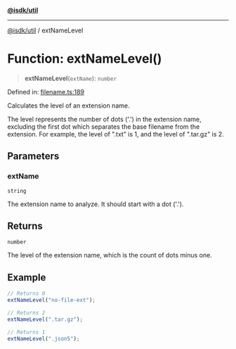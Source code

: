 [**@isdk/util**](../README.md)

***

[@isdk/util](../globals.md) / extNameLevel

# Function: extNameLevel()

> **extNameLevel**(`extName`): `number`

Defined in: [filename.ts:189](https://github.com/isdk/util.js/blob/e52ad0627fc33dea09d8db6ef431d619770364c0/src/filename.ts#L189)

Calculates the level of an extension name.

The level represents the number of dots ('.') in the extension name, excluding the first dot which separates
the base filename from the extension. For example, the level of ".txt" is 1, and the level of ".tar.gz" is 2.

## Parameters

### extName

`string`

The extension name to analyze. It should start with a dot ('.').

## Returns

`number`

The level of the extension name, which is the count of dots minus one.

## Example

```typescript
// Returns 0
extNameLevel("no-file-ext");

// Returns 2
extNameLevel(".tar.gz");

// Returns 1
extNameLevel(".json5");
```

